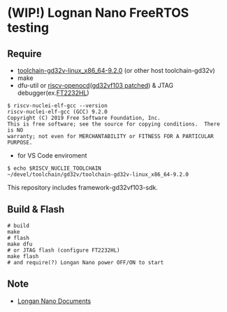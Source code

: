 # (WIP!) Lognan Nano FreeRTOS testing

## Require

* [toolchain-gd32v-linux_x86_64-9.2.0](https://dl.sipeed.com/LONGAN/platformio/dl-packages) (or other host toolchain-gd32v)
* make
* dfu-util or [riscv-openocd](https://github.com/riscv/riscv-openocd)([gd32vf103 patched](https://github.com/riscv/riscv-openocd/pull/399/files)) & JTAG debugger(ex.[FT2232HL](https://github.com/arm8686/FT2232HL-Board))

```shell
$ riscv-nuclei-elf-gcc --version
riscv-nuclei-elf-gcc (GCC) 9.2.0
Copyright (C) 2019 Free Software Foundation, Inc.
This is free software; see the source for copying conditions.  There is NO
warranty; not even for MERCHANTABILITY or FITNESS FOR A PARTICULAR PURPOSE.
```

* for VS Code enviroment

```shell
$ echo $RISCV_NUCLIE_TOOLCHAIN
~/devel/toolchain/gd32v/toolchain-gd32v-linux_x86_64-9.2.0
```

This repository includes framework-gd32vf103-sdk.

## Build & Flash

```shell
# build
make
# flash
make dfu
# or JTAG flash (configure FT2232HL)
make flash
# and require(?) Longan Nano power OFF/ON to start
```

## Note

* [Longan Nano Documents](https://dl.sipeed.com/LONGAN/Nano/DOC)
